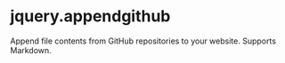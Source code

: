 jquery.appendgithub
===================

Append file contents from GitHub repositories to your website. Supports Markdown.